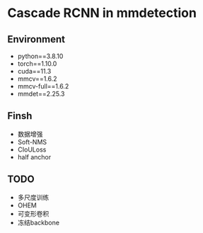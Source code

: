 # Cascade RCNN in mmdetection

## Environment

* python==3.8.10
* torch==1.10.0
* cuda==11.3
* mmcv==1.6.2
* mmcv-full==1.6.2
* mmdet==2.25.3

## Finsh
* 数据增强
* Soft-NMS
* CIoULoss
* half anchor

## TODO
* 多尺度训练
* OHEM
* 可变形卷积
* 冻结backbone
